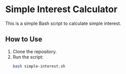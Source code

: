 # Simple Interest Calculator

This is a simple Bash script to calculate simple interest.

## How to Use
1. Clone the repository.
2. Run the script:
   ```bash
   bash simple-interest.sh
